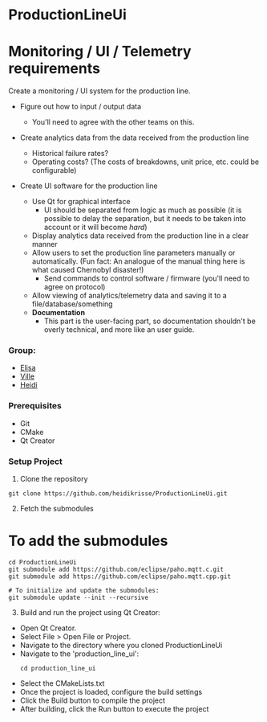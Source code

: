# ProductionLineUi

Monitoring / UI / Telemetry requirements
========================================
Create a monitoring / UI system for the production line.

- Figure out how to input / output data
    - You'll need to agree with the other teams on this.

- Create analytics data from the data received from the production line
    - Historical failure rates?
    - Operating costs?  (The costs of breakdowns, unit price, etc. could be configurable)

- Create UI software for the production line
    - Use Qt for graphical interface
        - UI should be separated from logic as much as possible (it is possible to delay the separation,
          but it needs to be taken into account or it will become *hard*)
    - Display analytics data received from the production line in a clear manner
    - Allow users to set the production line parameters manually or automatically.  (Fun fact:
      An analogue of the manual thing here is what caused Chernobyl disaster!)
        - Send commands to control software / firmware (you'll need to agree on protocol)
    - Allow viewing of analytics/telemetry data and saving it to a file/database/something
    - **Documentation**
        - This part is the user-facing part, so documentation shouldn't be overly technical, and more like
          an user guide.

### Group: 

- [Elisa](https://github.com/ElisaHoo)
- [Ville](https://github.com/kapteenimuttipolpa)
- [Heidi](https://github.com/heidikrisse)

### Prerequisites

- Git
- CMake
- Qt Creator

### Setup Project

1. Clone the repository

```shell
git clone https://github.com/heidikrisse/ProductionLineUi.git
```

2. Fetch the submodules

# To add the submodules
```shell
cd ProductionLineUi
git submodule add https://github.com/eclipse/paho.mqtt.c.git
git submodule add https://github.com/eclipse/paho.mqtt.cpp.git

# To initialize and update the submodules:
git submodule update --init --recursive
```

3. Build and run the project using Qt Creator:

- Open Qt Creator.
- Select File > Open File or Project.
- Navigate to the directory where you cloned ProductionLineUi
- Navigate to the 'production_line_ui':
  ```shell
  cd production_line_ui
  ```
 - Select the CMakeLists.txt
- Once the project is loaded, configure the build settings
- Click the Build button to compile the project
- After building, click the Run button to execute the project
